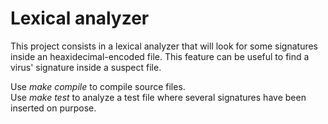 # Lexical analyzer

This project consists in a lexical analyzer that will look for some signatures inside an heaxidecimal-encoded file. This feature can be useful to find a virus' signature inside a suspect file.

Use *make compile* to compile source files.  
Use *make test* to analyze a test file where several signatures have been inserted on purpose.
